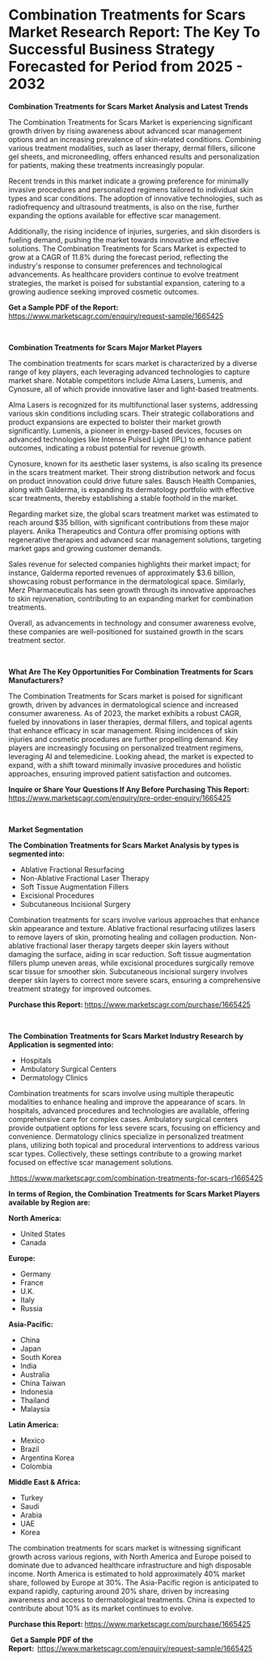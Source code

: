 <p><h1>Combination Treatments for Scars Market Research Report: The Key To Successful Business Strategy Forecasted for Period from 2025 - 2032</h1></p><p><strong>Combination Treatments for Scars Market Analysis and Latest Trends</strong></p>
<p><p>The Combination Treatments for Scars Market is experiencing significant growth driven by rising awareness about advanced scar management options and an increasing prevalence of skin-related conditions. Combining various treatment modalities, such as laser therapy, dermal fillers, silicone gel sheets, and microneedling, offers enhanced results and personalization for patients, making these treatments increasingly popular. </p><p>Recent trends in this market indicate a growing preference for minimally invasive procedures and personalized regimens tailored to individual skin types and scar conditions. The adoption of innovative technologies, such as radiofrequency and ultrasound treatments, is also on the rise, further expanding the options available for effective scar management. </p><p>Additionally, the rising incidence of injuries, surgeries, and skin disorders is fueling demand, pushing the market towards innovative and effective solutions. The Combination Treatments for Scars Market is expected to grow at a CAGR of 11.8% during the forecast period, reflecting the industry's response to consumer preferences and technological advancements. As healthcare providers continue to evolve treatment strategies, the market is poised for substantial expansion, catering to a growing audience seeking improved cosmetic outcomes.</p></p>
<p><strong>Get a Sample PDF of the Report:&nbsp;</strong> <a href="https://www.marketscagr.com/enquiry/request-sample/1665425?utm_campaign=2994&utm_medium=2&utm_source=Github&utm_content=ia&utm_term=13042025&utm_id=combination-treatments-for-scars">https://www.marketscagr.com/enquiry/request-sample/1665425</a></p>
<p>&nbsp;</p>
<p><strong>Combination Treatments for Scars Major Market Players</strong></p>
<p><p>The combination treatments for scars market is characterized by a diverse range of key players, each leveraging advanced technologies to capture market share. Notable competitors include Alma Lasers, Lumenis, and Cynosure, all of which provide innovative laser and light-based treatments. </p><p>Alma Lasers is recognized for its multifunctional laser systems, addressing various skin conditions including scars. Their strategic collaborations and product expansions are expected to bolster their market growth significantly. Lumenis, a pioneer in energy-based devices, focuses on advanced technologies like Intense Pulsed Light (IPL) to enhance patient outcomes, indicating a robust potential for revenue growth.</p><p>Cynosure, known for its aesthetic laser systems, is also scaling its presence in the scars treatment market. Their strong distribution network and focus on product innovation could drive future sales. Bausch Health Companies, along with Galderma, is expanding its dermatology portfolio with effective scar treatments, thereby establishing a stable foothold in the market.</p><p>Regarding market size, the global scars treatment market was estimated to reach around $35 billion, with significant contributions from these major players. Anika Therapeutics and Contura offer promising options with regenerative therapies and advanced scar management solutions, targeting market gaps and growing customer demands.</p><p>Sales revenue for selected companies highlights their market impact; for instance, Galderma reported revenues of approximately $3.6 billion, showcasing robust performance in the dermatological space. Similarly, Merz Pharmaceuticals has seen growth through its innovative approaches to skin rejuvenation, contributing to an expanding market for combination treatments.</p><p>Overall, as advancements in technology and consumer awareness evolve, these companies are well-positioned for sustained growth in the scars treatment sector.</p></p>
<p>&nbsp;</p>
<p><strong>What Are The Key Opportunities For Combination Treatments for Scars Manufacturers?</strong></p>
<p><p>The Combination Treatments for Scars market is poised for significant growth, driven by advances in dermatological science and increased consumer awareness. As of 2023, the market exhibits a robust CAGR, fueled by innovations in laser therapies, dermal fillers, and topical agents that enhance efficacy in scar management. Rising incidences of skin injuries and cosmetic procedures are further propelling demand. Key players are increasingly focusing on personalized treatment regimens, leveraging AI and telemedicine. Looking ahead, the market is expected to expand, with a shift toward minimally invasive procedures and holistic approaches, ensuring improved patient satisfaction and outcomes.</p></p>
<p><strong>Inquire or Share Your Questions If Any Before Purchasing This Report:</strong> <a href="https://www.marketscagr.com/enquiry/pre-order-enquiry/1665425?utm_campaign=2994&utm_medium=2&utm_source=Github&utm_content=ia&utm_term=13042025&utm_id=combination-treatments-for-scars">https://www.marketscagr.com/enquiry/pre-order-enquiry/1665425</a></p>
<p>&nbsp;</p>
<p><strong>Market Segmentation</strong></p>
<p><strong>The Combination Treatments for Scars Market Analysis by types is segmented into:</strong></p>
<p><ul><li>Ablative Fractional Resurfacing</li><li>Non-Ablative Fractional Laser Therapy</li><li>Soft Tissue Augmentation Fillers</li><li>Excisional Procedures</li><li>Subcutaneous Incisional Surgery</li></ul></p>
<p><p>Combination treatments for scars involve various approaches that enhance skin appearance and texture. Ablative fractional resurfacing utilizes lasers to remove layers of skin, promoting healing and collagen production. Non-ablative fractional laser therapy targets deeper skin layers without damaging the surface, aiding in scar reduction. Soft tissue augmentation fillers plump uneven areas, while excisional procedures surgically remove scar tissue for smoother skin. Subcutaneous incisional surgery involves deeper skin layers to correct more severe scars, ensuring a comprehensive treatment strategy for improved outcomes.</p></p>
<p><strong>Purchase this Report:&nbsp;</strong><a href="https://www.marketscagr.com/purchase/1665425?utm_campaign=2994&utm_medium=2&utm_source=Github&utm_content=ia&utm_term=13042025&utm_id=combination-treatments-for-scars">https://www.marketscagr.com/purchase/1665425</a></p>
<p>&nbsp;</p>
<p><strong>The Combination Treatments for Scars Market Industry Research by Application is segmented into:</strong></p>
<p><ul><li>Hospitals</li><li>Ambulatory Surgical Centers</li><li>Dermatology Clinics</li></ul></p>
<p><p>Combination treatments for scars involve using multiple therapeutic modalities to enhance healing and improve the appearance of scars. In hospitals, advanced procedures and technologies are available, offering comprehensive care for complex cases. Ambulatory surgical centers provide outpatient options for less severe scars, focusing on efficiency and convenience. Dermatology clinics specialize in personalized treatment plans, utilizing both topical and procedural interventions to address various scar types. Collectively, these settings contribute to a growing market focused on effective scar management solutions.</p></p>
<p><a href="https://www.marketscagr.com/combination-treatments-for-scars-r1665425?utm_campaign=2994&utm_medium=2&utm_source=Github&utm_content=ia&utm_term=13042025&utm_id=combination-treatments-for-scars">&nbsp;https://www.marketscagr.com/combination-treatments-for-scars-r1665425</a></p>
<p><strong>In terms of Region, the Combination Treatments for Scars Market Players available by Region are:</strong></p>
<p>
    <p> <strong> North America: </strong>
        <ul>
            <li>United States</li>
            <li>Canada</li>
        </ul>
        </p> 
    <p> <strong> Europe: </strong>
        <ul>
            <li>Germany</li>
            <li>France</li>
            <li>U.K.</li>
            <li>Italy</li>
            <li>Russia</li>
        </ul>
        </p> 
    <p> <strong> Asia-Pacific: </strong>
        <ul>
            <li>China</li>
            <li>Japan</li>
            <li>South Korea</li>
            <li>India</li>
            <li>Australia</li>
            <li>China Taiwan</li>
            <li>Indonesia</li>
            <li>Thailand</li>
            <li>Malaysia</li>
        </ul>
        </p> 
    <p> <strong> Latin America: </strong>
        <ul>
            <li>Mexico</li>
            <li>Brazil</li>
            <li>Argentina Korea</li>
            <li>Colombia</li>
        </ul>
        </p> 
    <p> <strong> Middle East & Africa: </strong>
        <ul>
            <li>Turkey</li>
            <li>Saudi</li>
            <li>Arabia</li>
            <li>UAE</li>
            <li>Korea</li>
        </ul>
    </p>
    </p>
<p><p>The combination treatments for scars market is witnessing significant growth across various regions, with North America and Europe poised to dominate due to advanced healthcare infrastructure and high disposable income. North America is estimated to hold approximately 40% market share, followed by Europe at 30%. The Asia-Pacific region is anticipated to expand rapidly, capturing around 20% share, driven by increasing awareness and access to dermatological treatments. China is expected to contribute about 10% as its market continues to evolve.</p></p>
<p><strong>Purchase this Report: </strong><a href="https://www.marketscagr.com/purchase/1665425?utm_campaign=2994&utm_medium=2&utm_source=Github&utm_content=ia&utm_term=13042025&utm_id=combination-treatments-for-scars">https://www.marketscagr.com/purchase/1665425</a></p>
<p>&nbsp;<strong>Get a Sample PDF of the Report:&nbsp;&nbsp;</strong><a href="https://www.marketscagr.com/enquiry/request-sample/1665425?utm_campaign=2994&utm_medium=2&utm_source=Github&utm_content=ia&utm_term=13042025&utm_id=combination-treatments-for-scars">https://www.marketscagr.com/enquiry/request-sample/1665425</a></p>
<p><strong></strong></p>
<p><p></p><p></p><p></p></p>